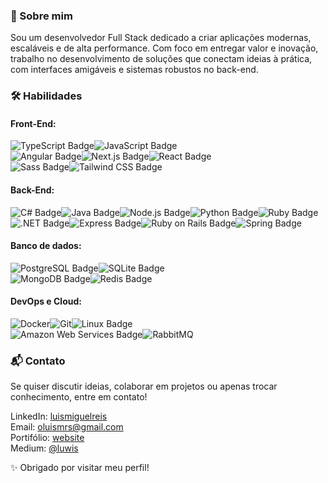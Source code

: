 ### 🌟 Sobre mim

Sou um desenvolvedor Full Stack dedicado a criar aplicações modernas, escaláveis e de alta performance. Com foco em entregar valor e inovação, trabalho no desenvolvimento de soluções que conectam ideias à prática, com interfaces amigáveis e sistemas robustos no back-end.

### 🛠️ Habilidades

#### Front-End:

![TypeScript Badge](https://img.shields.io/badge/TypeScript-3178C6?logo=typescript&logoColor=fff&style=for-the-badge)![JavaScript Badge](https://img.shields.io/badge/JavaScript-F7DF1E?logo=javascript&logoColor=000&style=for-the-badge)<br/>
![Angular Badge](https://img.shields.io/badge/Angular-0F0F11?logo=angular&logoColor=fff&style=for-the-badge)![Next.js Badge](https://img.shields.io/badge/Next.js-000?logo=nextdotjs&logoColor=fff&style=for-the-badge)![React Badge](https://img.shields.io/badge/React-61DAFB?logo=react&logoColor=000&style=for-the-badge)<br/>
![Sass Badge](https://img.shields.io/badge/Sass-C69?logo=sass&logoColor=fff&style=for-the-badge)![Tailwind CSS Badge](https://img.shields.io/badge/Tailwind%20CSS-06B6D4?logo=tailwindcss&logoColor=fff&style=for-the-badge)

#### Back-End:

![C# Badge](https://img.shields.io/badge/c%23-%23239120.svg?style=for-the-badge&logo=csharp&logoColor=white)![Java Badge](https://img.shields.io/badge/java-%23ED8B00.svg?style=for-the-badge&logo=openjdk&logoColor=white)![Node.js Badge](https://img.shields.io/badge/Node.js-5FA04E?logo=nodedotjs&logoColor=fff&style=for-the-badge)![Python Badge](https://img.shields.io/badge/Python-3776AB?logo=python&logoColor=fff&style=for-the-badge)![Ruby Badge](https://img.shields.io/badge/Ruby-CC342D?logo=ruby&logoColor=fff&style=for-the-badge)<br/>
![.NET Badge](https://img.shields.io/badge/.NET-512BD4?logo=dotnet&logoColor=fff&style=for-the-badge)![Express Badge](https://img.shields.io/badge/Express-000?logo=express&logoColor=fff&style=for-the-badge)![Ruby on Rails Badge](https://img.shields.io/badge/Ruby%20on%20Rails-D30001?logo=rubyonrails&logoColor=fff&style=for-the-badge)![Spring Badge](https://img.shields.io/badge/Spring-6DB33F?logo=spring&logoColor=fff&style=for-the-badge)

#### Banco de dados:

![PostgreSQL Badge](https://img.shields.io/badge/PostgreSQL-4169E1?logo=postgresql&logoColor=fff&style=for-the-badge)![SQLite Badge](https://img.shields.io/badge/SQLite-003B57?logo=sqlite&logoColor=fff&style=for-the-badge)<br/>
![MongoDB Badge](https://img.shields.io/badge/MongoDB-47A248?logo=mongodb&logoColor=fff&style=for-the-badge)![Redis Badge](https://img.shields.io/badge/Redis-FF4438?logo=redis&logoColor=fff&style=for-the-badge)

#### DevOps e Cloud:

![Docker](https://img.shields.io/badge/docker-%230db7ed.svg?style=for-the-badge&logo=docker&logoColor=white)![Git](https://img.shields.io/badge/git-%23F05033.svg?style=for-the-badge&logo=git&logoColor=white)![Linux Badge](https://img.shields.io/badge/Linux-FCC624?logo=linux&logoColor=000&style=for-the-badge)<br/>
![Amazon Web Services Badge](https://img.shields.io/badge/Amazon%20Web%20Services-232F3E?logo=amazonwebservices&logoColor=fff&style=for-the-badge)![RabbitMQ](https://img.shields.io/badge/Rabbitmq-FF6600?style=for-the-badge&logo=rabbitmq&logoColor=white)

### 📬 Contato

Se quiser discutir ideias, colaborar em projetos ou apenas trocar conhecimento, entre em contato!

LinkedIn: [luismiguelreis](https://linkedin.com/in/luismiguelreis)<br/>
Email: [oluismrs@gmail.com](mailto:oluismrs@gmail.com)<br/>
Portifólio: [website](https://oluwis.github.io)<br/>
Medium: [@luwis](https://medium.com/@luwis)

✨ Obrigado por visitar meu perfil!

